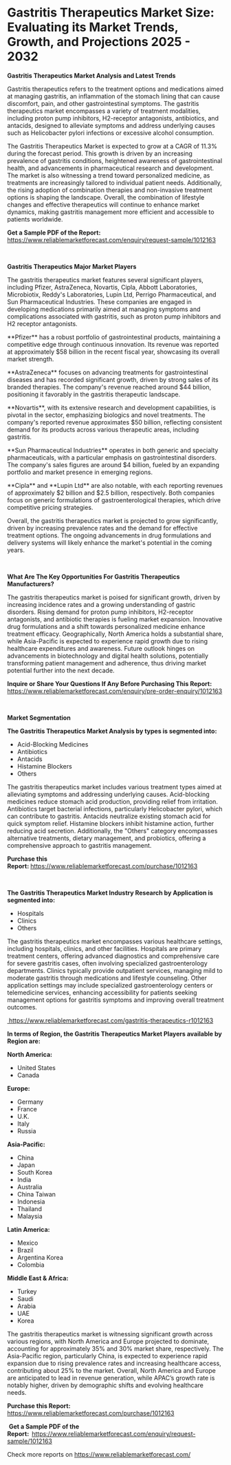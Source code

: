 <p><h1>Gastritis Therapeutics Market Size: Evaluating its Market Trends, Growth, and Projections 2025 - 2032</h1></p><p><strong>Gastritis Therapeutics Market Analysis and Latest Trends</strong></p>
<p><p>Gastritis therapeutics refers to the treatment options and medications aimed at managing gastritis, an inflammation of the stomach lining that can cause discomfort, pain, and other gastrointestinal symptoms. The gastritis therapeutics market encompasses a variety of treatment modalities, including proton pump inhibitors, H2-receptor antagonists, antibiotics, and antacids, designed to alleviate symptoms and address underlying causes such as Helicobacter pylori infections or excessive alcohol consumption.</p><p>The Gastritis Therapeutics Market is expected to grow at a CAGR of 11.3% during the forecast period. This growth is driven by an increasing prevalence of gastritis conditions, heightened awareness of gastrointestinal health, and advancements in pharmaceutical research and development. The market is also witnessing a trend toward personalized medicine, as treatments are increasingly tailored to individual patient needs. Additionally, the rising adoption of combination therapies and non-invasive treatment options is shaping the landscape. Overall, the combination of lifestyle changes and effective therapeutics will continue to enhance market dynamics, making gastritis management more efficient and accessible to patients worldwide.</p></p>
<p><strong>Get a Sample PDF of the Report:&nbsp;</strong> <a href="https://www.reliablemarketforecast.com/enquiry/request-sample/1012163?utm_campaign=2721&utm_medium=2&utm_source=Github&utm_content=ia&utm_term=08032025&utm_id=gastritis-therapeutics">https://www.reliablemarketforecast.com/enquiry/request-sample/1012163</a></p>
<p>&nbsp;</p>
<p><strong>Gastritis Therapeutics Major Market Players</strong></p>
<p><p>The gastritis therapeutics market features several significant players, including Pfizer, AstraZeneca, Novartis, Cipla, Abbott Laboratories, Microbiotix, Reddy's Laboratories, Lupin Ltd, Perrigo Pharmaceutical, and Sun Pharmaceutical Industries. These companies are engaged in developing medications primarily aimed at managing symptoms and complications associated with gastritis, such as proton pump inhibitors and H2 receptor antagonists.</p><p>**Pfizer** has a robust portfolio of gastrointestinal products, maintaining a competitive edge through continuous innovation. Its revenue was reported at approximately $58 billion in the recent fiscal year, showcasing its overall market strength.</p><p>**AstraZeneca** focuses on advancing treatments for gastrointestinal diseases and has recorded significant growth, driven by strong sales of its branded therapies. The company's revenue reached around $44 billion, positioning it favorably in the gastritis therapeutic landscape.</p><p>**Novartis**, with its extensive research and development capabilities, is pivotal in the sector, emphasizing biologics and novel treatments. The company's reported revenue approximates $50 billion, reflecting consistent demand for its products across various therapeutic areas, including gastritis.</p><p>**Sun Pharmaceutical Industries** operates in both generic and specialty pharmaceuticals, with a particular emphasis on gastrointestinal disorders. The company's sales figures are around $4 billion, fueled by an expanding portfolio and market presence in emerging regions.</p><p>**Cipla** and **Lupin Ltd** are also notable, with each reporting revenues of approximately $2 billion and $2.5 billion, respectively. Both companies focus on generic formulations of gastroenterological therapies, which drive competitive pricing strategies.</p><p>Overall, the gastritis therapeutics market is projected to grow significantly, driven by increasing prevalence rates and the demand for effective treatment options. The ongoing advancements in drug formulations and delivery systems will likely enhance the market's potential in the coming years.</p></p>
<p>&nbsp;</p>
<p><strong>What Are The Key Opportunities For Gastritis Therapeutics Manufacturers?</strong></p>
<p><p>The gastritis therapeutics market is poised for significant growth, driven by increasing incidence rates and a growing understanding of gastric disorders. Rising demand for proton pump inhibitors, H2-receptor antagonists, and antibiotic therapies is fueling market expansion. Innovative drug formulations and a shift towards personalized medicine enhance treatment efficacy. Geographically, North America holds a substantial share, while Asia-Pacific is expected to experience rapid growth due to rising healthcare expenditures and awareness. Future outlook hinges on advancements in biotechnology and digital health solutions, potentially transforming patient management and adherence, thus driving market potential further into the next decade.</p></p>
<p><strong>Inquire or Share Your Questions If Any Before Purchasing This Report:</strong> <a href="https://www.reliablemarketforecast.com/enquiry/pre-order-enquiry/1012163?utm_campaign=2721&utm_medium=2&utm_source=Github&utm_content=ia&utm_term=08032025&utm_id=gastritis-therapeutics">https://www.reliablemarketforecast.com/enquiry/pre-order-enquiry/1012163</a></p>
<p>&nbsp;</p>
<p><strong>Market Segmentation</strong></p>
<p><strong>The Gastritis Therapeutics Market Analysis by types is segmented into:</strong></p>
<p><ul><li>Acid-Blocking Medicines</li><li>Antibiotics</li><li>Antacids</li><li>Histamine Blockers</li><li>Others</li></ul></p>
<p><p>The gastritis therapeutics market includes various treatment types aimed at alleviating symptoms and addressing underlying causes. Acid-blocking medicines reduce stomach acid production, providing relief from irritation. Antibiotics target bacterial infections, particularly Helicobacter pylori, which can contribute to gastritis. Antacids neutralize existing stomach acid for quick symptom relief. Histamine blockers inhibit histamine action, further reducing acid secretion. Additionally, the "Others" category encompasses alternative treatments, dietary management, and probiotics, offering a comprehensive approach to gastritis management.</p></p>
<p><strong>Purchase this Report:&nbsp;</strong><a href="https://www.reliablemarketforecast.com/purchase/1012163?utm_campaign=2721&utm_medium=2&utm_source=Github&utm_content=ia&utm_term=08032025&utm_id=gastritis-therapeutics">https://www.reliablemarketforecast.com/purchase/1012163</a></p>
<p>&nbsp;</p>
<p><strong>The Gastritis Therapeutics Market Industry Research by Application is segmented into:</strong></p>
<p><ul><li>Hospitals</li><li>Clinics</li><li>Others</li></ul></p>
<p><p>The gastritis therapeutics market encompasses various healthcare settings, including hospitals, clinics, and other facilities. Hospitals are primary treatment centers, offering advanced diagnostics and comprehensive care for severe gastritis cases, often involving specialized gastroenterology departments. Clinics typically provide outpatient services, managing mild to moderate gastritis through medications and lifestyle counseling. Other application settings may include specialized gastroenterology centers or telemedicine services, enhancing accessibility for patients seeking management options for gastritis symptoms and improving overall treatment outcomes.</p></p>
<p><a href="https://www.reliablemarketforecast.com/gastritis-therapeutics-r1012163?utm_campaign=2721&utm_medium=2&utm_source=Github&utm_content=ia&utm_term=08032025&utm_id=gastritis-therapeutics">&nbsp;https://www.reliablemarketforecast.com/gastritis-therapeutics-r1012163</a></p>
<p><strong>In terms of Region, the Gastritis Therapeutics Market Players available by Region are:</strong></p>
<p>
    <p> <strong> North America: </strong>
        <ul>
            <li>United States</li>
            <li>Canada</li>
        </ul>
        </p> 
    <p> <strong> Europe: </strong>
        <ul>
            <li>Germany</li>
            <li>France</li>
            <li>U.K.</li>
            <li>Italy</li>
            <li>Russia</li>
        </ul>
        </p> 
    <p> <strong> Asia-Pacific: </strong>
        <ul>
            <li>China</li>
            <li>Japan</li>
            <li>South Korea</li>
            <li>India</li>
            <li>Australia</li>
            <li>China Taiwan</li>
            <li>Indonesia</li>
            <li>Thailand</li>
            <li>Malaysia</li>
        </ul>
        </p> 
    <p> <strong> Latin America: </strong>
        <ul>
            <li>Mexico</li>
            <li>Brazil</li>
            <li>Argentina Korea</li>
            <li>Colombia</li>
        </ul>
        </p> 
    <p> <strong> Middle East & Africa: </strong>
        <ul>
            <li>Turkey</li>
            <li>Saudi</li>
            <li>Arabia</li>
            <li>UAE</li>
            <li>Korea</li>
        </ul>
    </p>
    </p>
<p><p>The gastritis therapeutics market is witnessing significant growth across various regions, with North America and Europe projected to dominate, accounting for approximately 35% and 30% market share, respectively. The Asia-Pacific region, particularly China, is expected to experience rapid expansion due to rising prevalence rates and increasing healthcare access, contributing about 25% to the market. Overall, North America and Europe are anticipated to lead in revenue generation, while APAC’s growth rate is notably higher, driven by demographic shifts and evolving healthcare needs.</p></p>
<p><strong>Purchase this Report: </strong><a href="https://www.reliablemarketforecast.com/purchase/1012163?utm_campaign=2721&utm_medium=2&utm_source=Github&utm_content=ia&utm_term=08032025&utm_id=gastritis-therapeutics">https://www.reliablemarketforecast.com/purchase/1012163</a></p>
<p>&nbsp;<strong>Get a Sample PDF of the Report:&nbsp;&nbsp;</strong><a href="https://www.reliablemarketforecast.com/enquiry/request-sample/1012163?utm_campaign=2721&utm_medium=2&utm_source=Github&utm_content=ia&utm_term=08032025&utm_id=gastritis-therapeutics">https://www.reliablemarketforecast.com/enquiry/request-sample/1012163</a></p>
<p><strong></strong></p>
<p>Check more reports on <a href="https://www.reliablemarketforecast.com/?utm_campaign=2721&utm_medium=2&utm_source=Github&utm_content=ia&utm_term=08032025&utm_id=gastritis-therapeutics">https://www.reliablemarketforecast.com/</a></p>